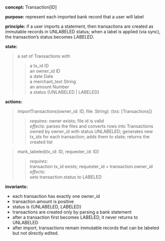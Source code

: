

**concept:** Transaction[ID]

**purpose:** represent each imported bank record that a user will label

**principle:** if a user imports a statement, then transactions are created as immutable records in UNLABELED status; when a label is applied (via sync), the transaction’s status becomes LABELED.

**state:**
> a set of Transactions with  
>> a tx_id ID  
>> an owner_id ID    
>> a date Date  
>> a merchant_text String  
>> an amount Number  
>> a status {UNLABELED | LABELED}

**actions:**
> importTransactions(owner_id: ID, file: String): (txs: [Transactions])  
>> *requires:* owner exists; file id is valid  
>> *effects:* parses the files and converts rows into Transactions owned by owner_id with status UNLABELED; generates new tx_ids for each transaction; adds them to state; returns the created list  

> mark_labeled(tx_id: ID, requester_id: ID)  
>> *requires:*  
transaction tx_id exists; requester_id = transaction.owner_id  
>> *effects:*  
sets transaction.status to LABELED

**invariants:**
- each transaction has exactly one owner_id
- transaction.amount is positive
- status is {UNLABELED, LABELED}
- transactions are created only by parsing a bank statement
- after a transaction first becomes LABELED, it never returns to UNLABELED
- after import, transactions remain immutable records that can be labeled but not directly edited.
